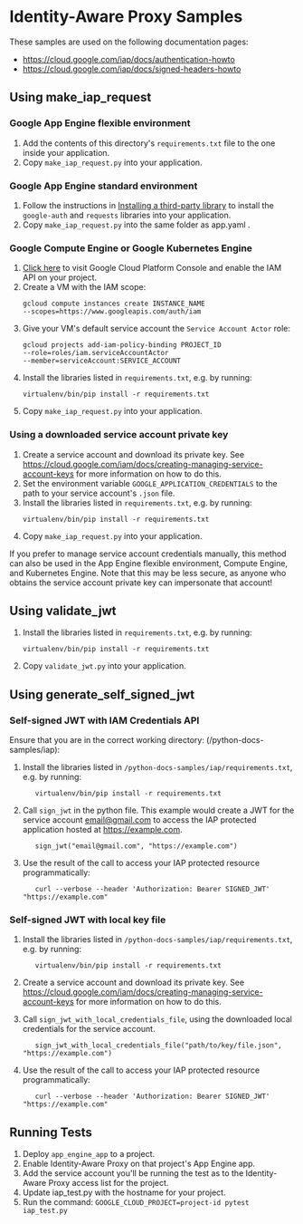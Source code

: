 # Identity-Aware Proxy Samples



[shell_img]: http://gstatic.com/cloudssh/images/open-btn.png
[shell_link]: https://console.cloud.google.com/cloudshell/open?git_repo=https://github.com/GoogleCloudPlatform/python-docs-samples&page=editor&open_in_editor=iap/README.md

<!-- auto-doc-link -->
These samples are used on the following documentation pages:

>
* https://cloud.google.com/iap/docs/authentication-howto
* https://cloud.google.com/iap/docs/signed-headers-howto

<!-- end-auto-doc-link -->

## Using make_iap_request

### Google App Engine flexible environment

1. Add the contents of this directory's `requirements.txt` file to the one
   inside your application.
1. Copy `make_iap_request.py` into your application.

### Google App Engine standard environment

1. Follow the instructions
   in
   [Installing a third-party library](https://cloud.google.com/appengine/docs/python/tools/using-libraries-python-27#installing_a_third-party_library) to
   install the `google-auth` and `requests` libraries into your application.
2. Copy `make_iap_request.py` into the same folder as app.yaml .

### Google Compute Engine or Google Kubernetes Engine

1. [Click here](https://console.cloud.google.com/flows/enableapi?apiid=iam.googleapis.com&showconfirmation=true) to visit Google Cloud Platform Console and enable the IAM API on your project.
1. Create a VM with the IAM scope:
   ```
   gcloud compute instances create INSTANCE_NAME
   --scopes=https://www.googleapis.com/auth/iam
   ```
1. Give your VM's default service account the `Service Account Actor` role:
   ```
   gcloud projects add-iam-policy-binding PROJECT_ID
   --role=roles/iam.serviceAccountActor
   --member=serviceAccount:SERVICE_ACCOUNT
   ```
1. Install the libraries listed in `requirements.txt`, e.g. by running:
   ```
   virtualenv/bin/pip install -r requirements.txt
   ```
1. Copy `make_iap_request.py` into your application.

### Using a downloaded service account private key

1. Create a service account and download its private key.
   See https://cloud.google.com/iam/docs/creating-managing-service-account-keys
   for more information on how to do this.
1. Set the environment variable `GOOGLE_APPLICATION_CREDENTIALS` to the path
   to your service account's `.json` file.
1. Install the libraries listed in `requirements.txt`, e.g. by running:
   ```
   virtualenv/bin/pip install -r requirements.txt
   ```
1. Copy `make_iap_request.py` into your application.

If you prefer to manage service account credentials manually, this method can
also be used in the App Engine flexible environment, Compute Engine, and
Kubernetes Engine. Note that this may be less secure, as anyone who obtains the
service account private key can impersonate that account!

## Using validate_jwt

1. Install the libraries listed in `requirements.txt`, e.g. by running:
   ```
   virtualenv/bin/pip install -r requirements.txt
   ```
1. Copy `validate_jwt.py` into your application.

## Using generate_self_signed_jwt

### Self-signed JWT with IAM Credentials API

Ensure that you are in the correct working directory: (/python-docs-samples/iap):

1. Install the libraries listed in `/python-docs-samples/iap/requirements.txt`, e.g. by running:

   ```
      virtualenv/bin/pip install -r requirements.txt
   ```

1. Call `sign_jwt` in the python file. This example would create a JWT for the service account email@gmail.com to access the IAP protected application hosted at https://example.com.

   ```
      sign_jwt("email@gmail.com", "https://example.com")
   ``` 

1. Use the result of the call to access your IAP protected resource programmatically: 
   ```
      curl --verbose --header 'Authorization: Bearer SIGNED_JWT' "https://example.com"
   ```


### Self-signed JWT with local key file
1. Install the libraries listed in `/python-docs-samples/iap/requirements.txt`, e.g. by running:

   ```
      virtualenv/bin/pip install -r requirements.txt
   ```
1. Create a service account and download its private key.
   See https://cloud.google.com/iam/docs/creating-managing-service-account-keys
   for more information on how to do this.
1. Call `sign_jwt_with_local_credentials_file`,  using the downloaded local credentials
   for the service account.
   ```
      sign_jwt_with_local_credentials_file("path/to/key/file.json", "https://example.com")
   ```

1. Use the result of the call to access your IAP protected resource programmatically: 
   ```
      curl --verbose --header 'Authorization: Bearer SIGNED_JWT' "https://example.com"
   ```
## Running Tests

1. Deploy `app_engine_app` to a project.
1. Enable Identity-Aware Proxy on that project's App Engine app.
1. Add the service account you'll be running the test as to the
   Identity-Aware Proxy access list for the project.
1. Update iap_test.py with the hostname for your project.
1. Run the command: ```GOOGLE_CLOUD_PROJECT=project-id pytest iap_test.py```
